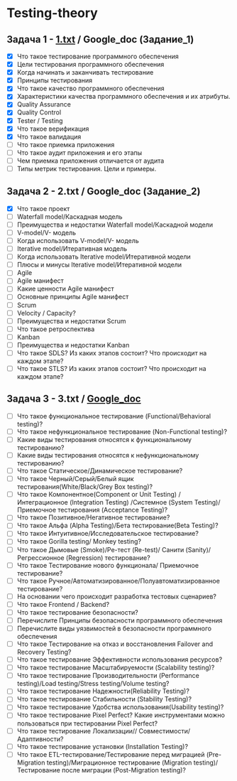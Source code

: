 # Testing-theory

## Задача 1 - [1.txt](https://github.com/Vladnik937/Testing-theory/blob/main/1.txt) / <a href="https://docs.google.com/document/d/1sHq85L3Nf0_1ZH4E949qbUZp3k4NDyTj2U0mvcAz1Fs/edit?usp=sharing" style="text-decoration: none;"> Google_doc (Задание_1) </a>
- [x] Что такое тестирование программного обеспечения
- [x] Цели тестирования программного обеспечения
- [x] Когда начинать и заканчивать тестирование
- [x] Принципы тестирования
- [x] Что такое качество программного обеспечения
- [x] Характеристики качества программного обеспечения и их атрибуты.
- [x] Quality Assurance
- [x] Quality Control
- [x] Tester / Testing
- [x] Что такое верификация
- [x] Что такое валидация
- [ ] Что такое приемка приложения
- [ ] Что такое аудит приложения и его этапы
- [ ] Чем приемка приложения отличается от аудита
- [ ] Типы метрик тестирования. Цели и примеры.

## Задача 2 - 2.txt / <a href="https://docs.google.com/document/d/1uJgjVPJbVY1HG04Cl89TrnkTaKRNTEr5Hu0095jb7Eg/edit#heading=h.uwm7g7vm9kn" style="text-decoration: none;"> Google_doc (Задание_2) </a>
- [x] Что такое проект
- [ ] Waterfall model/Каскадная модель
- [ ] Преимущества и недостатки Waterfall model/Каскадной модели
- [ ] V-model/V- модель
- [ ] Когда использовать V-model/V- модель
- [ ] Iterative model/Итеративная модель
- [ ] Когда использовать Iterative model/Итеративной модели
- [ ] Плюсы и минусы Iterative model/Итеративной модели
- [ ] Agile 
- [ ] Agile манифест
- [ ] Какие ценности Agile манифест
- [ ] Основные принципы Agile манифест
- [ ] Scrum
- [ ] Velocity / Capacity?
- [ ] Преимущества и недостатки Scrum
- [ ] Что такое ретроспектива
- [ ] Kanban
- [ ] Преимущества и недостатки Kanban
- [ ] Что такое SDLS? Из каких этапов состоит? Что происходит на каждом этапе?
- [ ] Что такое STLS? Из каких этапов состоит? Что происходит на каждом этапе?

## Задача 3 - 3.txt / [Google_doc](URL)
- [ ] Что такое функциональное тестирование (Functional/Behavioral testing)?
- [ ] Что такое нефункциональное тестирование (Non-Functional testing)?
- [ ] Какие виды тестирования относятся к функциональному тестированию?
- [ ] Какие виды тестирования относятся к нефункциональному тестированию?
- [ ] Что такое Статическое/Динамическое тестирование?
- [ ] Что такое Черный/Серый/Белый ящик тестирования(White/Black/Grey Box testing)?
- [ ] Что такое Компонентное(Component or Unit Testing) /Интеграционное (Integration Testing)
/Системное (System Testing)/Приемочное тестирования (Acceptance Testing)?
- [ ] Что такое Позитивное/Негативное тестирование?
- [ ] Что такое Альфа (Alpha Testing)/Бета тестирование(Beta Testing)?
- [ ] Что такое Интуитивное/Исследовательское тестирование?
- [ ] Что такое Gorilla testing/ Monkey testing?
- [ ] Что такое Дымовые (Smoke)/Ре-тест (Re-test)/ Санити (Sanity)/Регрессионное (Regression) тестирование?
- [ ] Что такое Тестирование нового функционала/ Приемочное тестирование?
- [ ] Что такое Ручное/Автоматизированное/Полуавтоматизированное тестирование?
- [ ] На основании чего происходит разработка тестовых сценариев?
- [ ] Что такое Frontend / Backend?
- [ ] Что такое тестирование безопасности?
- [ ] Перечислите Принципы безопасности программного обеспечения
- [ ] Перечислите виды уязвимостей в безопасности программного обеспечения
- [ ] Что такое Тестирование на отказ и восстановления Failover and Recovery Testing?
- [ ] Что такое тестирование Эффективности использования ресурсов?
- [ ] Что такое тестирование Масштабируемости (Scalability testing)?
- [ ] Что такое тестирование Производительности (Performance testing)/Load testing/Stress testing/Volume testing?
- [ ] Что такое тестирование Надежности(Reliability Testing)?
- [ ] Что такое тестирование Стабильности (Stability Testing)?
- [ ] Что такое тестирование Удобства использования(Usability testing)?
- [ ] Что такое тестирование Pixel Perfect? Какие инструментами можно пользоваться при тестировании Pixel Perfect?
- [ ] Что такое тестирование Локализации// Совместимости/ Адаптивности?
- [ ] Что такое тестирование установки (Installation Testing)?
- [ ] Что такое ETL-тестирование/Тестирование перед миграцией (Pre-Migration testing)/Миграционное тестирование (Migration testing)/Тестирование после миграции (Post-Migration testing)?
